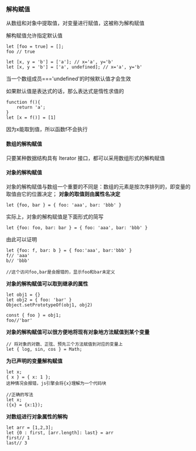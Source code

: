 ### 解构赋值
从数组和对象中提取值，对变量进行赋值，这被称为解构赋值

解构赋值允许指定默认值
```
let [foo = true] = [];
foo // true

let [x, y = 'b'] = ['a']; // x='a', y='b'
let [x, y = 'b'] = ['a', undefined]; // x='a', y='b'
```
当一个数组成员==='undefined'的时候默认值才会生效

如果默认值是表达式的话，那么表达式是惰性求值的
```
function f(){
    return 'a';
}
let [x = f()] = [1]
```
因为x能取到值，所以函数f不会执行

#### 数组的解构赋值
只要某种数据结构具有 Iterator 接口，都可以采用数组形式的解构赋值

#### 对象的解构赋值
对象的解构赋值与数组一个重要的不同是：数组的元素是按次序排列的，即变量的取值由它的位置决定；
**对象的取值则由属性名决定**
```
let {foo, bar } = { foo: 'aaa', bar: 'bbb' }
```
实际上，对象的解构赋值是下面形式的简写
```
let {foo: foo, bar: bar } = { foo: 'aaa', bar: 'bbb' }
```
由此可以证明
```
let {foo: f, bar: b } = { foo:'aaa', bar:'bbb' }
f// 'aaa'
b// 'bbb'

//这个访问foo,bar是会报错的，显示foo和bar未定义
```

**对象的解构赋值可以取到继承的属性**
```
let obj1 = {}
let obj2 = { foo: 'bar' }
Object.setPrototypeOf(obj1, obj2)

const { foo } = obj1;
foo//'bar'
```

**对象的解构赋值可以很方便地将现有对象地方法赋值到某个变量**
```
// 将对象的对数、正弦、预先三个方法赋值到对应的变量上
let { log, sin, cos } = Math;
```

**为已声明的变量解构赋值**
```
let x;
{ x } = { x: 1 };
这种情况会报错，js引擎会将{x}理解为一个代码块

//正确的写法
let x;
({x} = {x:1});
```

**对数组进行对象属性的解构**
```
let arr = [1,2,3];
let {0 : first, [arr.length]: last} = arr
first// 1
last// 3
```